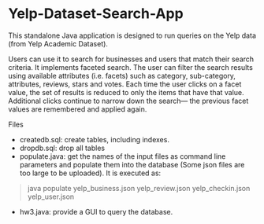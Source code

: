 # Yelp-Dataset-Search-App

This standalone Java application is designed to run queries on the Yelp data (from Yelp Academic Dataset). 

Users can use it to search for businesses and users that match their search criteria. It implements faceted search. The user can filter the search results using available attributes (i.e. facets) such as category, sub-category, attributes, reviews, stars and votes. Each time the user clicks on a facet value, the set of results is reduced to only the items that have that value. Additional clicks continue to narrow down the search— the previous facet values are remembered and applied again.

Files
- createdb.sql: create tables, including indexes.
- dropdb.sql: drop all tables
- populate.java: get the names of the input files as command line parameters and populate them into the database (Some json files are too large to be uploaded). It is executed as:
> java populate yelp_business.json yelp_review.json yelp_checkin.json yelp_user.json
- hw3.java: provide a GUI to query the database.
